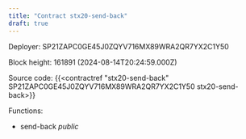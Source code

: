 ```yaml
---
title: "Contract stx20-send-back"
draft: true
---
```

Deployer: SP21ZAPC0GE45J0ZQYV716MX89WRA2QR7YX2C1Y50


 



Block height: 161891 (2024-08-14T20:24:59.000Z)

Source code: {{<contractref "stx20-send-back" SP21ZAPC0GE45J0ZQYV716MX89WRA2QR7YX2C1Y50 stx20-send-back>}}

Functions:

* send-back _public_
